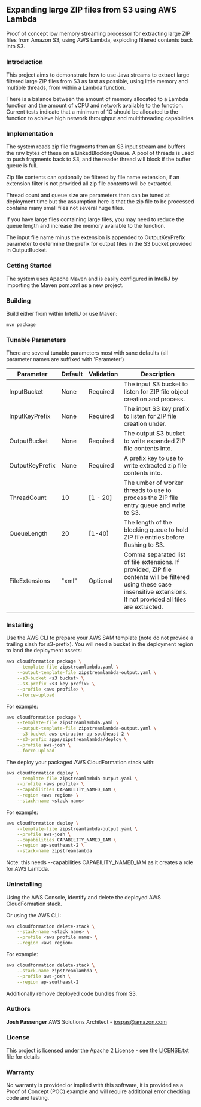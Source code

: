 ## Expanding large ZIP files from S3 using AWS Lambda

Proof of concept low memory streaming processor for extracting
large ZIP files from Amazon S3, using AWS Lambda, exploding filtered contents back into S3.

### Introduction

This project aims to demonstrate how to use Java streams to extract large filtered large ZIP files from S3 as fast as possible, using little memory and multiple threads, from within a Lambda function.

There is a balance between the amount of memory allocated to a Lambda function and the amount of vCPU and network available to the function. Current tests indicate that a minimum of 1G should be allocated to the function to achieve high network throughput and multithreading capabilities.

### Implementation

The system reads zip file fragments from an S3 input stream and buffers the raw bytes of these on a LinkedBlockingQueue. A pool of threads is used to push fragments back to S3, and the reader thread will block if the buffer queue is full.

Zip file contents can optionally be filtered by file name extension, if an extension filter is not provided all zip file contents will be extracted.

Thread count and queue size are parameters than can be tuned at deployment time but the assumption here is that the zip file to be processed contains many small files not several huge files.

If you have large files containing large files, you may need to reduce the queue length and increase the memory available to the function.

The input file name minus the extension is appended to OutputKeyPrefix parameter to determine the prefix for output files in the S3 bucket provided in OutputBucket.

### Getting Started

The system uses Apache Maven and is easily configured in IntelliJ by importing
the Maven pom.xml as a new project.

### Building

Build either from within IntelliJ or use Maven:

```bash
mvn package
```

### Tunable Parameters

There are several tunable parameters most with sane defaults (all parameter names are suffixed with 'Parameter')

| Parameter | Default | Validation | Description |
| --- | --- | --- | --- |
| InputBucket | None | Required | The input S3 bucket to listen for ZIP file object creation and process. |
| InputKeyPrefix | None | Required | The input S3 key prefix to listen for ZIP file creation under. |
| OutputBucket | None | Required | The output S3 bucket to write expanded ZIP file contents into. |
| OutputKeyPrefix | None | Required | A prefix key to use to write extracted zip file contents into. |
| ThreadCount | 10 | [1 - 20] | The umber of worker threads to use to process the ZIP file entry queue and write to S3. |
| QueueLength | 20 | [1-40] | The length of the blocking queue to hold ZIP file entries before flushing to S3. |
| FileExtensions | "xml" | Optional | Comma separated list of file extensions. If provided, ZIP file contents will be filtered using these case insensitive extensions. If not provided all files are extracted. |

### Installing

Use the AWS CLI to prepare your AWS SAM template (note do not provide a trailing slash for s3-prefix). You will need a bucket in the deployment region to land the deployment assets:

```bash
aws cloudformation package \
    --template-file zipstreamlambda.yaml \
    --output-template-file zipstreamlambda-output.yaml \
    --s3-bucket <s3 bucket> \
    --s3-prefix <s3 key prefix> \
    --profile <aws profile> \
    --force-upload
```

For example:

```bash
aws cloudformation package \
    --template-file zipstreamlambda.yaml \
    --output-template-file zipstreamlambda-output.yaml \
    --s3-bucket aws-extractor-ap-southeast-2 \
    --s3-prefix apps/zipstreamlambda/deploy \
    --profile aws-josh \
    --force-upload
```

The deploy your packaged AWS CloudFormation stack with:

```bash
aws cloudformation deploy \
    --template-file zipstreamlambda-output.yaml \
    --profile <aws profile> \
    --capabilities CAPABILITY_NAMED_IAM \
    --region <aws region> \
    --stack-name <stack name>
```

For example:

```bash
aws cloudformation deploy \
    --template-file zipstreamlambda-output.yaml \
    --profile aws-josh \
    --capabilities CAPABILITY_NAMED_IAM \
    --region ap-southeast-2 \
    --stack-name zipstreamlambda
```

Note: this needs --capabilities CAPABILITY_NAMED_IAM as it creates a role for AWS Lambda.

### Uninstalling

Using the AWS Console, identify and delete the deployed AWS CloudFormation stack.

Or using the AWS CLI:

```bash
aws cloudformation delete-stack \
    --stack-name <stack name> \
    --profile <aws profile name> \
    --region <aws region>
```

For example:

```bash
aws cloudformation delete-stack \
    --stack-name zipstreamlambda \
    --profile aws-josh \
    --region ap-southeast-2
```

Additionally remove deployed code bundles from S3.

### Authors

**Josh Passenger** AWS Solutions Architect - [jospas@amazon.com](mailto:jospas@amazon.com)

### License

This project is licensed under the Apache 2 License - see the [LICENSE.txt](LICENSE.txt) file for details

### Warranty

No warranty is provided or implied with this software, 
it is provided as a Proof of Concept (POC) example and will require additional error checking code and testing.
